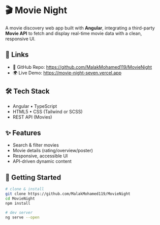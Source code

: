 # 🎬 Movie Night

A movie discovery web app built with **Angular**, integrating a third-party **Movie API** to fetch and display real-time movie data with a clean, responsive UI.

## 🔗 Links
- 📂 GitHub Repo: https://github.com/MalakMohamed119/MovieNight
- 🌍 Live Demo: https://movie-night-seven.vercel.app

## 🛠️ Tech Stack
- Angular • TypeScript
- HTML5 • CSS (Tailwind or SCSS)
- REST API (Movies)

## ✨ Features
- Search & filter movies
- Movie details (rating/overview/poster)
- Responsive, accessible UI
- API-driven dynamic content

## 🚀 Getting Started
```bash
# clone & install
git clone https://github.com/MalakMohamed119/MovieNight
cd MovieNight
npm install

# dev server
ng serve --open
